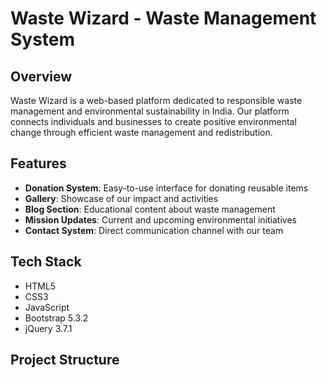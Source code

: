# Waste Wizard - Waste Management System

## Overview
Waste Wizard is a web-based platform dedicated to responsible waste management and environmental sustainability in India. Our platform connects individuals and businesses to create positive environmental change through efficient waste management and redistribution.

## Features
- **Donation System**: Easy-to-use interface for donating reusable items
- **Gallery**: Showcase of our impact and activities
- **Blog Section**: Educational content about waste management
- **Mission Updates**: Current and upcoming environmental initiatives
- **Contact System**: Direct communication channel with our team

## Tech Stack
- HTML5
- CSS3
- JavaScript
- Bootstrap 5.3.2
- jQuery 3.7.1

## Project Structure
